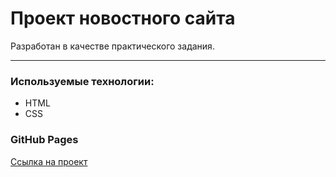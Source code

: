 # Проект новостного сайта

Разработан в качестве практического задания.

---

### Используемые технологии:
* HTML
* CSS

### GitHub Pages

[Ссылка на проект](https://mkostrikov.github.io/task_5.11/)